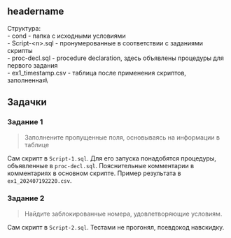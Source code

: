 ## headername
Структура:\
\- cond - папка с исходными условиями\
\- Script-\<n>.sql - пронумерованные в соответствии с заданиями скрипты\
\- proc-decl.sql - procedure declaration, здесь объявлены процедуры для первого задания\
\- ex1_timestamp.csv - таблица после применения скриптов, заполненная\


## Задачки
### Задание 1
> Заполнените пропущенные поля, основываясь на информации в таблице


Сам скрипт в `Script-1.sql`. Для его запуска понадобятся процедуры, объявленные в `proc-decl.sql`. Пояснительные комментарии в комментариях в основном скрипте. Пример результата в `ex1_202407192220.csv`. 

### Задание 2
> Найдите заблокированные номера, удовлетворяющие условиям.


Сам скрипт в `Script-2.sql`. Тестами не прогонял, псевдокод навскидку.